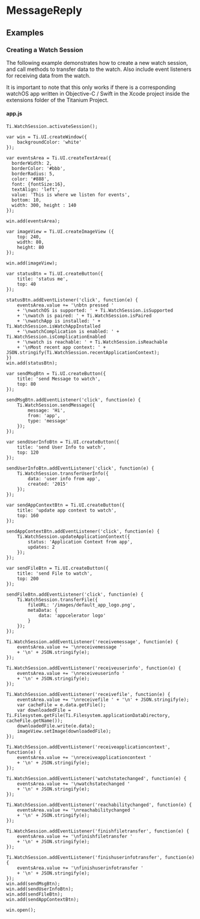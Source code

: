 # MessageReply

<TypeHeader/>

## Examples

### Creating a Watch Session

The following example demonstrates how to create a new watch session, and call methods to transfer
data to the watch. Also include event listeners for receiving data from the watch.

It is important to note that this only works if there is a corresponding watchOS app written
in Objective-C / Swift in the Xcode project inside the extensions folder of the Titanium Project.

#### app.js

    Ti.WatchSession.activateSession();

    var win = Ti.UI.createWindow({
        backgroundColor: 'white'
    });

    var eventsArea = Ti.UI.createTextArea({
      borderWidth: 2,
      borderColor: '#bbb',
      borderRadius: 5,
      color: '#888',
      font: {fontSize:16},
      textAlign: 'left',
      value: 'This is where we listen for events',
      bottom: 10,
      width: 300, height : 140
    });

    win.add(eventsArea);

    var imageView = Ti.UI.createImageView ({
        top: 240,
        width: 80,
        height: 80
    });

    win.add(imageView);

    var statusBtn = Ti.UI.createButton({
        title: 'status me',
        top: 40
    });

    statusBtn.addEventListener('click', function(e) {
        eventsArea.value += '\nbtn pressed '
        + '\nwatchOS is supported: ' + Ti.WatchSession.isSupported
        + '\nwatch is paired: ' + Ti.WatchSession.isPaired
        + '\nwatchApp is installed: ' + Ti.WatchSession.isWatchAppInstalled
        + '\nwatchComplication is enabled: ' + Ti.WatchSession.isComplicationEnabled
        + '\nwatch is reachable: ' + Ti.WatchSession.isReachable
        + '\nMost recent app context: ' + JSON.stringify(Ti.WatchSession.recentApplicationContext);
    })
    win.add(statusBtn);

    var sendMsgBtn = Ti.UI.createButton({
        title: 'send Message to watch',
        top: 80
    });

    sendMsgBtn.addEventListener('click', function(e) {
        Ti.WatchSession.sendMessage({
            message: 'Hi',
            from: 'app',
            type: 'message'
        });
    });

    var sendUserInfoBtn = Ti.UI.createButton({
        title: 'send User Info to watch',
        top: 120
    });

    sendUserInfoBtn.addEventListener('click', function(e) {
        Ti.WatchSession.transferUserInfo({
            data: 'user info from app',
            created: '2015'
        });
    });

    var sendAppContextBtn = Ti.UI.createButton({
        title: 'update app context to watch',
        top: 160
    });

    sendAppContextBtn.addEventListener('click', function(e) {
        Ti.WatchSession.updateApplicationContext({
            status: 'Application Context from app',
            updates: 2
        });
    });

    var sendFileBtn = Ti.UI.createButton({
        title: 'send File to watch',
        top: 200
    });

    sendFileBtn.addEventListener('click', function(e) {
        Ti.WatchSession.transferFile({
            fileURL: '/images/default_app_logo.png',
            metaData: {
                data: 'appcelerator logo'
            }
        });
    });

    Ti.WatchSession.addEventListener('receivemessage', function(e) {
        eventsArea.value += '\nreceivemessage '
        + '\n' + JSON.stringify(e);
    });

    Ti.WatchSession.addEventListener('receiveuserinfo', function(e) {
        eventsArea.value += '\nreceiveuserinfo '
        + '\n' + JSON.stringify(e);
    });

    Ti.WatchSession.addEventListener('receivefile', function(e) {
        eventsArea.value += '\nreceivefile ' + '\n' + JSON.stringify(e);
        var cacheFile = e.data.getFile();
        var downloadedFile = Ti.Filesystem.getFile(Ti.Filesystem.applicationDataDirectory, cacheFile.getName());
        downloadedFile.write(e.data);
        imageView.setImage(downloadedFile);
    });

    Ti.WatchSession.addEventListener('receiveapplicationcontext', function(e) {
        eventsArea.value += '\nreceiveapplicationcontext '
        + '\n' + JSON.stringify(e);
    });

    Ti.WatchSession.addEventListener('watchstatechanged', function(e) {
        eventsArea.value += '\nwatchstatechanged '
        + '\n' + JSON.stringify(e);
    });

    Ti.WatchSession.addEventListener('reachabilitychanged', function(e) {
        eventsArea.value += '\nreachabilitychanged '
        + '\n' + JSON.stringify(e);
    });

    Ti.WatchSession.addEventListener('finishfiletransfer', function(e) {
        eventsArea.value += '\nfinishfiletransfer '
        + '\n' + JSON.stringify(e);
    });

    Ti.WatchSession.addEventListener('finishuserinfotransfer', function(e) {
        eventsArea.value += '\nfinishuserinfotransfer '
        + '\n' + JSON.stringify(e);
    });
    win.add(sendMsgBtn);
    win.add(sendUserInfoBtn);
    win.add(sendFileBtn);
    win.add(sendAppContextBtn);

    win.open();

<ApiDocs/>
